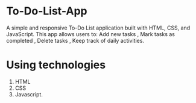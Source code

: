 # To-Do-List-App
A simple and responsive To-Do List application built with HTML, CSS, and JavaScript. This app allows users to:  Add new tasks ,  Mark tasks as completed ,  Delete tasks , Keep track of daily activities.
# Using technologies
1) HTML
2) CSS
3) Javascript.

